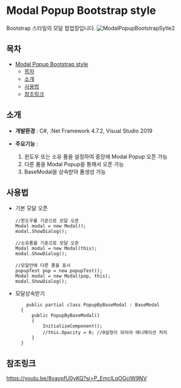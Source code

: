 # Modal Popup Bootstrap style 
<!--![배지 또는 로고 이미지 (선택사항)](링크)-->
<!--프로젝트에 대한 간단한 설명을 여기에 작성합니다.-->
Bootstrap 스타일의 모달 팝업창입니다.
![ModalPopupBootstrapSytle2](https://github.com/user-attachments/assets/79efa290-9f1a-4712-a171-5c632419e10e)

## 목차
- [Modal Popup Bootstrap style](#modal-popup-bootstrap-style)
  - [목차](#목차)
  - [소개](#소개)
  - [사용법](#사용법)
  - [참조링크](#참조링크)
<!--- [기여](#기여)
- [라이선스](#라이선스)
- [문의](#문의)
-->
## 소개
<!--프로젝트에 대한 자세한 설명을 여기에 작성합니다.  -->
- **개발환경** : C#, .Net Framework 4.7.2, Visual Studio 2019

- **주요기능** : 
   
   1. 윈도우 또는 소유 폼을 설정하여 중앙에 Modal Popup 오픈 가능
   2. 다른 폼을 Modal Popup을 통해서 오픈 가능
   3. BaseModal을 상속받아 폼생성 가능
## 사용법
* 기본 모달 오픈

  ```
  //윈도우를 기준으로 모달 오픈
  Modal modal = new Modal();
  modal.ShowDialog();

  //소유폼을 기준으로 모달 오픈
  Modal modal = new Modal(this);
  modal.ShowDialog();

  //모달안에 다른 폼을 표시
  popupTest pop = new popupTest();
  Modal modal = new Modal(pop, this);
  modal.ShowDialog();
  ```

* 모달상속받기
  
  ```
      public partial class PopupByBaseModal : BaseModal
    {
        public PopupByBaseModal()
        {
            InitializeComponent();
            //this.Opacity = 0; //0설정이 되어야 애니메이션 처리
        }
    }
  ```


## 참조링크
https://youtu.be/8vavpfU0yKQ?si=P_EmclLqOGclW9NV

